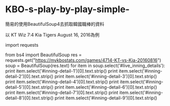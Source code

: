 # KBO-s-play-by-play-simple-
簡易的使用BeautifulSoup4去抓取韓國職棒的資料


以 KT Wiz 7:4 Kia Tigers August 16, 2016為例 

import requests

from bs4 import BeautifulSoup
res = requests.get("https://mykbostats.com/games/4714-KT-vs-Kia-20160816")
soup = BeautifulSoup(res.text)
for item in soup.select('#live_inning_details'):
    print item.select('#inning-detail-1')[0].text.strip()
    print item.select('#inning-detail-2')[0].text.strip()
    print item.select('#inning-detail-3')[0].text.strip()
    print item.select('#inning-detail-4')[0].text.strip()
    print item.select('#inning-detail-5')[0].text.strip()
    print item.select('#inning-detail-6')[0].text.strip()
    print item.select('#inning-detail-7')[0].text.strip()
    print item.select('#inning-detail-8')[0].text.strip()
    print item.select('#inning-detail-9')[0].text.strip()
